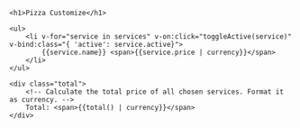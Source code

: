 <html>
<head>
<style>
@import url(https://fonts.googleapis.com/css?family=Cookie);

[v-cloak] {
  display: none;
}

*{
	margin:0;
	padding:0;
}

body{
	font:15px/1.3 'Open Sans', sans-serif;
	color: #5e5b64;
	text-align:center;
}

a, a:visited {
	outline:none;
	color:#389dc1;
}

a:hover{
	text-decoration:none;
}

section, footer, header, aside, nav{
	display: block;
}

/*-------------------------
	The order form
--------------------------*/

form{
	background-color: #61a1bc;
	border-radius: 2px;
	box-shadow: 0 1px 1px #ccc;
	width: 400px;
	padding: 35px 60px;
	margin: 50px auto;
}

form h1{
	color:#fff;
	font-size:64px;
	font-family:'Cookie', cursive;
	font-weight: normal;
	line-height:1;
	text-shadow:0 3px 0 rgba(0,0,0,0.1);
}

form ul{
	list-style:none;
	color:#fff;
	font-size:20px;
	font-weight:bold;
	text-align: left;
	margin:20px 0 15px;
}

form ul li{
	padding:20px 30px;
	background-color:#e35885;
	margin-bottom:8px;
	box-shadow:0 1px 1px rgba(0,0,0,0.1);
	cursor:pointer;
}

form ul li span{
	float:right;
}

form ul li.active{
	background-color:#8ec16d;
}

div.total{
	border-top:1px solid rgba(255,255,255,0.5);
	padding:15px 30px;
	font-size:20px;
	font-weight:bold;
	text-align: left;
	color:#fff;
}

div.total span{
	float:right;
}
</style>

<script src="https://unpkg.com/vue/dist/vue.js"</script>

<script>
Vue.filter('currency', function (value) {
    return '$' + value.toFixed(2);
});

var demo = new Vue({
    el: '#main',
    data: {
        services: [
        	{
        		name: 'Large Pizza',
        		price: 13.99,
        		active:true
        	},{
        		name: 'Add Pepperoni',
        		price: 1.99,
        		active:false
        	},{
        		name: 'Add Sausage',
        		price: 1.99,
        		active:false
        	},{
        		name: 'Add Bacon',
        		price: 2.99,
        		active:false
        	},{
        		name: 'Add Olives',
        		price: 1.99,
        		active:false
          },{
            name: 'Add Pineapples',
            price: 1.99,
            active:false
        	},{
            name: 'Add Breadsticks',
            price: 2.99,
            active:false
          }
        ]
    },
    methods: {
    	toggleActive: function(s){
            s.active = !s.active;
    	},
    	total: function(){

        	var total = 0;

        	this.services.forEach(function(s){
        		if (s.active){
        			total+= s.price;
        		}
        	});

    	   return total;
        }
    }
});
</script>

</head>
    <body>
<!-- v-cloak hides any un-compiled data bindings until the Vue instance is ready. -->

<form id="main" v-cloak>

	<h1>Pizza Customize</h1>

	<ul>
		<li v-for="service in services" v-on:click="toggleActive(service)" v-bind:class="{ 'active': service.active}">
			{{service.name}} <span>{{service.price | currency}}</span>
		</li>
	</ul>

	<div class="total">
		<!-- Calculate the total price of all chosen services. Format it as currency. -->
		Total: <span>{{total() | currency}}</span>
	</div>

</form>
    </body>
</html>
